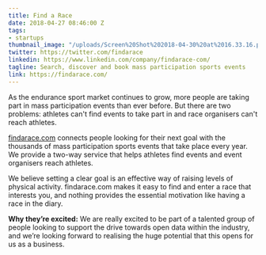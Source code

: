 ```yaml
---
title: Find a Race
date: 2018-04-27 08:46:00 Z
tags:
- startups
thumbnail_image: "/uploads/Screen%20Shot%202018-04-30%20at%2016.33.16.png"
twitter: https://twitter.com/findarace
linkedin: https://www.linkedin.com/company/findarace-com/
tagline: Search, discover and book mass participation sports events
link: https://findarace.com/
---
```


As the endurance sport market continues to grow, more people are taking part in mass participation events than ever before. But there are two problems: athletes can't find events to take part in and race organisers can't reach athletes.

[findarace.com](mailto:hello@findarace.com) connects people looking for their next goal with the thousands of mass participation sports events that take place every year. We provide a two-way service that helps athletes find events and event organisers reach athletes.

We believe setting a clear goal is an effective way of raising levels of physical activity. findarace.com makes it easy to find and enter a race that interests you, and nothing provides the essential motivation like having a race in the diary.

**Why they’re excited:** We are really excited to be part of a talented group of people looking to support the drive towards open data within the industry, and we’re looking forward to realising the huge potential that this opens for us as a business.
